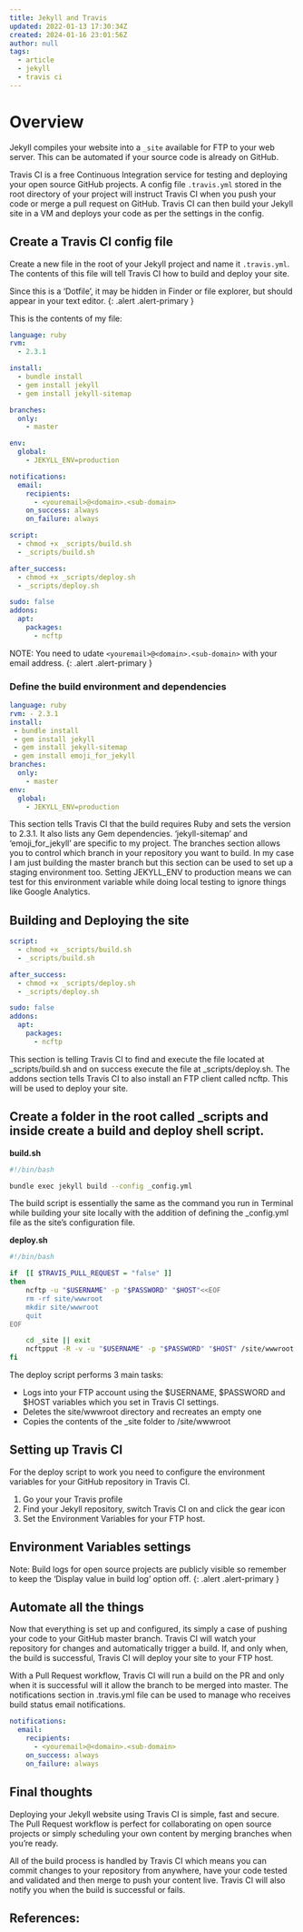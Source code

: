 ```yaml
---
title: Jekyll and Travis
updated: 2022-01-13 17:30:34Z
created: 2024-01-16 23:01:56Z
author: null
tags:
  - article
  - jekyll
  - travis ci
---
```


# Overview
 
Jekyll compiles your website into a `_site` available for FTP to your web server. This can be automated if your source code is already on GitHub.

Travis CI is a free Continuous Integration service for testing and deploying your open source GitHub projects.
A config file `.travis.yml` stored in the root directory of your project will instruct Travis CI when you push your code or merge a pull request on GitHub. Travis CI can then build your Jekyll site in a VM and deploys your code as per the settings in the config.

## Create a Travis CI config file

Create a new file in the root of your Jekyll project and name it `.travis.yml`.  The contents of this file will tell Travis CI how to build and deploy your site.

Since this is a ‘Dotfile’, it may be hidden in Finder or file explorer, but should appear in your text editor.
{: .alert .alert-primary }

This is the contents of my file:

```yaml
language: ruby
rvm:
  - 2.3.1

install:
  - bundle install
  - gem install jekyll
  - gem install jekyll-sitemap

branches:
  only:
    - master

env:
  global:
    - JEKYLL_ENV=production

notifications:
  email:
    recipients:
      - <youremail>@<domain>.<sub-domain>
    on_success: always
    on_failure: always

script:
  - chmod +x _scripts/build.sh
  - _scripts/build.sh

after_success:
  - chmod +x _scripts/deploy.sh
  - _scripts/deploy.sh

sudo: false
addons:
  apt:
    packages:
      - ncftp

```

NOTE: You need to udate `<youremail>@<domain>.<sub-domain>` with your email address.
{: .alert .alert-primary }

### Define the build environment and dependencies

```yaml
language: ruby
rvm: - 2.3.1
install:
 - bundle install
 - gem install jekyll
 - gem install jekyll-sitemap
 - gem install emoji_for_jekyll
branches:
  only:
    - master
env:
  global:
    - JEKYLL_ENV=production
```

This section tells Travis CI that the build requires Ruby and sets the version to 2.3.1. It also lists any Gem dependencies. ‘jekyll-sitemap’ and ‘emoji_for_jekyll’ are specific to my project.
The branches section allows you to control which branch in your repository you want to build. In my case I am just building the master branch but this section can be used to set up a staging environment too.
Setting JEKYLL_ENV to production means we can test for this environment variable while doing local testing to ignore things like Google Analytics.

## Building and Deploying the site

```yaml
script:
  - chmod +x _scripts/build.sh
  - _scripts/build.sh

after_success:
  - chmod +x _scripts/deploy.sh
  - _scripts/deploy.sh

sudo: false
addons:
  apt:
    packages:
      - ncftp
```

This section is telling Travis CI to find and execute the file located at _scripts/build.sh and on success execute the file at _scripts/deploy.sh.
The addons section tells Travis CI to also install an FTP client called ncftp. This will be used to deploy your site.

## Create a folder in the root called _scripts and inside create a build and deploy shell script.

**build.sh**

```bash
#!/bin/bash

bundle exec jekyll build --config _config.yml
```

The build script is essentially the same as the command you run in Terminal while building your site locally with the addition of defining the _config.yml file as the site’s configuration file.

**deploy.sh**

```bash
#!/bin/bash

if  [[ $TRAVIS_PULL_REQUEST = "false" ]]
then
    ncftp -u "$USERNAME" -p "$PASSWORD" "$HOST"<<EOF
    rm -rf site/wwwroot
    mkdir site/wwwroot
    quit
EOF

    cd _site || exit
    ncftpput -R -v -u "$USERNAME" -p "$PASSWORD" "$HOST" /site/wwwroot .
fi
```

The deploy script performs 3 main tasks:

* Logs into your FTP account using the $USERNAME, $PASSWORD and $HOST variables which you set in Travis CI settings.
* Deletes the site/wwwroot directory and recreates an empty one
* Copies the contents of the _site folder to /site/wwwroot

## Setting up Travis CI

For the deploy script to work you need to configure the environment variables for your GitHub repository in Travis CI.

1. Go your your Travis profile
2. Find your Jekyll repository, switch Travis CI on and click the gear icon
3. Set the Environment Variables for your FTP host.

## Environment Variables settings

Note: Build logs for open source projects are publicly visible so remember to keep the ‘Display value in build log’ option off.
{: .alert .alert-primary }

## Automate all the things

Now that everything is set up and configured, its simply a case of pushing your code to your GitHub master branch. Travis CI will watch your repository for changes and automatically trigger a build. If, and only when, the build is successful, Travis CI will deploy your site to your FTP host.

With a Pull Request workflow, Travis CI will run a build on the PR and only when it is successful will it allow the branch to be merged into master.
The notifications section in .travis.yml file can be used to manage who receives build status email notifications.

```yaml
notifications:
  email:
    recipients:
      - <youremail>@<domain>.<sub-domain>
    on_success: always
    on_failure: always
```

## Final thoughts

Deploying your Jekyll website using Travis CI is simple, fast and secure. The Pull Request workflow is perfect for collaborating on open source projects or simply scheduling your own content by merging branches when you’re ready.

All of the build process is handled by Travis CI which means you can commit changes to your repository from anywhere, have your code tested and validated and then merge to push your content live. Travis CI will also notify you when the build is successful or fails.

## References:

